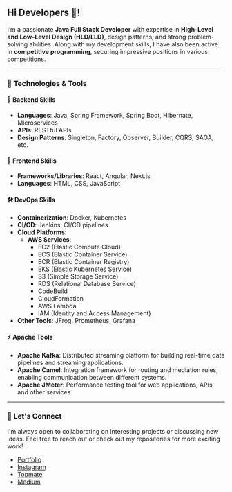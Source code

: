 <h2 align="left">Hi Developers 👋!</h2>

I’m a passionate **Java Full Stack Developer** with expertise in **High-Level and Low-Level Design (HLD/LLD)**, design patterns, and strong problem-solving abilities. Along with my development skills, I have also been active in **competitive programming**, securing impressive positions in various competitions.

---

### 🔧 **Technologies & Tools**

#### 🚀 **Backend Skills**
- **Languages**: Java, Spring Framework, Spring Boot, Hibernate, Microservices
- **APIs**: RESTful APIs
- **Design Patterns**: Singleton, Factory, Observer, Builder, CQRS, SAGA, etc.

#### 🎨 **Frontend Skills**
- **Frameworks/Libraries**: React, Angular, Next.js
- **Languages**: HTML, CSS, JavaScript

#### 🛠 **DevOps Skills**
- **Containerization**: Docker, Kubernetes
- **CI/CD**: Jenkins, CI/CD pipelines
- **Cloud Platforms**:
  - **AWS Services**: 
    - EC2 (Elastic Compute Cloud)
    - ECS (Elastic Container Service)
    - ECR (Elastic Container Registry)
    - EKS (Elastic Kubernetes Service)
    - S3 (Simple Storage Service)
    - RDS (Relational Database Service)
    - CodeBuild
    - CloudFormation
    - AWS Lambda
    - IAM (Identity and Access Management)
- **Other Tools**: JFrog, Prometheus, Grafana

#### ⚡ **Apache Tools**
- **Apache Kafka**: Distributed streaming platform for building real-time data pipelines and streaming applications.
- **Apache Camel**: Integration framework for routing and mediation rules, enabling communication between different systems.
- **Apache JMeter**: Performance testing tool for web applications, APIs, and other services.

---

### 🤝 **Let's Connect**
I'm always open to collaborating on interesting projects or discussing new ideas. Feel free to reach out or check out my repositories for more exciting work!

- [Portfolio](https://himanshu-singour03.netlify.app)
- [Instagram](https://www.instagram.com/endless_success___/?hl=en)
- [Topmate](https://topmate.io/himanshu_singour)
- [Medium](https://medium.com/@singourhimanshu3)

